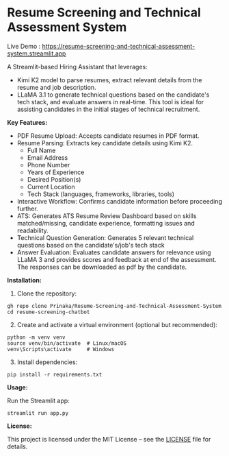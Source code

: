 # Resume Screening and Technical Assessment System

Live Demo : https://resume-screening-and-technical-assessment-system.streamlit.app

A Streamlit-based Hiring Assistant that leverages:
* Kimi K2 model to parse resumes, extract relevant details from the resume and job description.
* LLaMA 3.1 to generate technical questions based on the candidate's tech stack, and evaluate answers in real-time.
This tool is ideal for assisting candidates in the initial stages of technical recruitment.

**Key Features:**

* PDF Resume Upload: Accepts candidate resumes in PDF format.
* Resume Parsing: Extracts key candidate details using Kimi K2.
  - Full Name
  - Email Address
  - Phone Number
  - Years of Experience
  - Desired Position(s)
  - Current Location
  - Tech Stack (languages, frameworks, libraries, tools)
* Interactive Workflow: Confirms candidate information before proceeding further.
* ATS: Generates ATS Resume Review Dashboard based on skills matched/missing, candidate experience, formatting issues and readability.
* Technical Question Generation: Generates 5 relevant technical questions based on the candidate's/job's tech stack
* Answer Evaluation: Evaluates candidate answers for relevance using LLaMA 3 and provides scores and feedback at end of the assessment. The responses can be downloaded as pdf by the candidate.

**Installation:**

1. Clone the repository:
```
gh repo clone Prinaka/Resume-Screening-and-Technical-Assessment-System
cd resume-screening-chatbot
```

2. Create and activate a virtual environment (optional but recommended):
```
python -m venv venv
source venv/bin/activate  # Linux/macOS
venv\Scripts\activate     # Windows
```

3. Install dependencies:
```
pip install -r requirements.txt
```

**Usage:**

Run the Streamlit app:
```
streamlit run app.py
```

**License:**

This project is licensed under the MIT License – see the [LICENSE](LICENSE) file for details.
